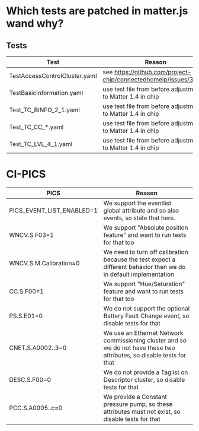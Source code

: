 # Which tests are patched in matter.js wand why?

## Tests

| Test                          | Reason                                                           |
|-------------------------------|------------------------------------------------------------------|
| TestAccessControlCluster.yaml | see https://github.com/project-chip/connectedhomeip/issues/33578 |
| TestBasicInformation.yaml     | use test file from before adjustment to Matter 1.4 in chip       |
| Test_TC_BINFO_2_1.yaml        | use test file from before adjustment to Matter 1.4 in chip       |
| Test_TC_CC_*.yaml             | use test file from before adjustment to Matter 1.4 in chip       |
| Test_TC_LVL_4_1.yaml          | use test file from before adjustment to Matter 1.4 in chip       |

# CI-PICS

| PICS                      | Reason                                                                                                                 |
|---------------------------|------------------------------------------------------------------------------------------------------------------------|
| PICS_EVENT_LIST_ENABLED=1 | We support the eventlist global attribute and so also events, so state that here.                                      |
| WNCV.S.F03=1              | We support "Absolute position feature" and want to run tests for that too                                              |
| WNCV.S.M.Calibration=0    | We need to turn off calibration because the test expect a different behavior then we do in default implementation      |
| CC.S.F00=1                | We support "Hue/Saturation" feature and want to run tests for that too                                                 |
| PS.S.E01=0                | We do not support the optional Battery Fault Change event, so disable tests for that                                   |
| CNET.S.A0002..3=0         | We use an Ethernet Network commissioning cluster and so we do not have these two attributes, so disable tests for that |
| DESC.S.F00=0              | We do not provide a Taglist on Descriptor cluster, so disable tests for that                                           |
| PCC.S.A0005..c=0          | We provide a Constant pressure pump, so these attributes must not exist, so disable tests for that                     |
